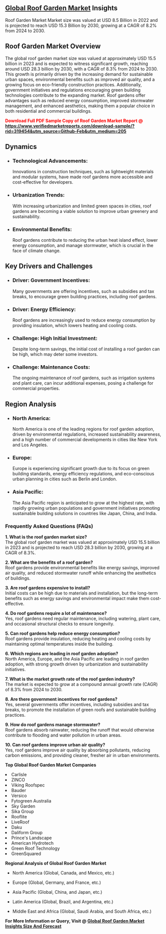 <h2><a href="https://www.verifiedmarketreports.com/download-sample/?rid=319454&amp;utm_source=Github&amp;utm_medium=205" target="_blank">Global Roof Garden Market</a> Insights</h2><p>Roof Garden Market Market size was valued at USD 8.5 Billion in 2022 and is projected to reach USD 15.3 Billion by 2030, growing at a CAGR of 8.2% from 2024 to 2030.</p><p><h2>Roof Garden Market Overview</h2> <p>The global roof garden market size was valued at approximately USD 15.5 billion in 2023 and is expected to witness significant growth, reaching around USD 28.3 billion by 2030, with a CAGR of 8.3% from 2024 to 2030. This growth is primarily driven by the increasing demand for sustainable urban spaces, environmental benefits such as improved air quality, and a growing focus on eco-friendly construction practices. Additionally, government initiatives and regulations encouraging green building technologies contribute to the expanding market. Roof gardens offer advantages such as reduced energy consumption, improved stormwater management, and enhanced aesthetics, making them a popular choice in both residential and commercial buildings.</p> <p><strong><p><span class=""><span style="color: #ff0000;"><strong>Download Full PDF Sample Copy of Roof Garden Market Report</strong> @ </span><a href="https://www.verifiedmarketreports.com/download-sample/?rid=319454&amp;utm_source=Github-Feb&amp;utm_medium=205" target="_blank">https://www.verifiedmarketreports.com/download-sample/?rid=319454&amp;utm_source=Github-Feb&amp;utm_medium=205</a></span></p></strong></p> <h2>Dynamics</h2> <ul> <li><h3>Technological Advancements:</h3> Innovations in construction techniques, such as lightweight materials and modular systems, have made roof gardens more accessible and cost-effective for developers.</li> <li><h3>Urbanization Trends:</h3> With increasing urbanization and limited green spaces in cities, roof gardens are becoming a viable solution to improve urban greenery and sustainability.</li> <li><h3>Environmental Benefits:</h3> Roof gardens contribute to reducing the urban heat island effect, lower energy consumption, and manage stormwater, which is crucial in the face of climate change.</li> </ul> <h2>Key Drivers and Challenges</h2> <ul> <li><h3>Driver: Government Incentives:</h3> Many governments are offering incentives, such as subsidies and tax breaks, to encourage green building practices, including roof gardens.</li> <li><h3>Driver: Energy Efficiency:</h3> Roof gardens are increasingly used to reduce energy consumption by providing insulation, which lowers heating and cooling costs.</li> <li><h3>Challenge: High Initial Investment:</h3> Despite long-term savings, the initial cost of installing a roof garden can be high, which may deter some investors.</li> <li><h3>Challenge: Maintenance Costs:</h3> The ongoing maintenance of roof gardens, such as irrigation systems and plant care, can incur additional expenses, posing a challenge for commercial properties.</li> </ul> <h2>Region Analysis</h2> <ul> <li><h3>North America:</h3> North America is one of the leading regions for roof garden adoption, driven by environmental regulations, increased sustainability awareness, and a high number of commercial developments in cities like New York and Los Angeles.</li> <li><h3>Europe:</h3> Europe is experiencing significant growth due to its focus on green building standards, energy efficiency regulations, and eco-conscious urban planning in cities such as Berlin and London.</li> <li><h3>Asia Pacific:</h3> The Asia Pacific region is anticipated to grow at the highest rate, with rapidly growing urban populations and government initiatives promoting sustainable building solutions in countries like Japan, China, and India.</li> </ul> <h3>Frequently Asked Questions (FAQs)</h3> <p><strong>1. What is the roof garden market size?</strong><br> The global roof garden market was valued at approximately USD 15.5 billion in 2023 and is projected to reach USD 28.3 billion by 2030, growing at a CAGR of 8.3%.</p> <p><strong>2. What are the benefits of a roof garden?</strong><br> Roof gardens provide environmental benefits like energy savings, improved air quality, and reduced stormwater runoff while enhancing the aesthetics of buildings.</p> <p><strong>3. Are roof gardens expensive to install?</strong><br> Initial costs can be high due to materials and installation, but the long-term benefits such as energy savings and environmental impact make them cost-effective.</p> <p><strong>4. Do roof gardens require a lot of maintenance?</strong><br> Yes, roof gardens need regular maintenance, including watering, plant care, and occasional structural checks to ensure longevity.</p> <p><strong>5. Can roof gardens help reduce energy consumption?</strong><br> Roof gardens provide insulation, reducing heating and cooling costs by maintaining optimal temperatures inside the building.</p> <p><strong>6. Which regions are leading in roof garden adoption?</strong><br> North America, Europe, and the Asia Pacific are leading in roof garden adoption, with strong growth driven by urbanization and sustainability initiatives.</p> <p><strong>7. What is the market growth rate of the roof garden industry?</strong><br> The market is expected to grow at a compound annual growth rate (CAGR) of 8.3% from 2024 to 2030.</p> <p><strong>8. Are there government incentives for roof gardens?</strong><br> Yes, several governments offer incentives, including subsidies and tax breaks, to promote the installation of green roofs and sustainable building practices.</p> <p><strong>9. How do roof gardens manage stormwater?</strong><br> Roof gardens absorb rainwater, reducing the runoff that would otherwise contribute to flooding and water pollution in urban areas.</p> <p><strong>10. Can roof gardens improve urban air quality?</strong><br> Yes, roof gardens improve air quality by absorbing pollutants, reducing carbon emissions, and providing cleaner, fresher air in urban environments.</p> </p><p><strong>Top Global Roof Garden Market Companies</strong></p><div data-test-id=""><p><li>Carlisle</li><li> ZINCO</li><li> Viking Roofspec</li><li> Bauder</li><li> Versico</li><li> Fytogreen Australia</li><li> Sky Garden</li><li> Sika Group</li><li> Rooflite</li><li> LiveRoof</li><li> Daku</li><li> Daliform Group</li><li> Prince's Landscape</li><li> American Hydrotech</li><li> Green Roof Technology</li><li> GreenSquared</li></p><div><strong>Regional Analysis of&nbsp;Global Roof Garden Market</strong></div><ul><li dir="ltr"><p dir="ltr">North America&nbsp;(Global, Canada, and Mexico, etc.)</p></li><li dir="ltr"><p dir="ltr">Europe (Global, Germany, and France, etc.)</p></li><li dir="ltr"><p dir="ltr">Asia Pacific&nbsp;(Global, China, and Japan, etc.)</p></li><li dir="ltr"><p dir="ltr">Latin America&nbsp;(Global, Brazil, and Argentina, etc.)</p></li><li dir="ltr">Middle East and Africa&nbsp;(Global, Saudi Arabia, and South Africa, etc.)</li></ul><p><strong>For More Information or Query, Visit @&nbsp;</strong><strong><a href="https://www.verifiedmarketreports.com/product/roof-garden-market/?utm_source=Github&amp;utm_medium=205" target="_blank">Global Roof Garden Market Insights Size And Forecast</a></strong></p></div>
